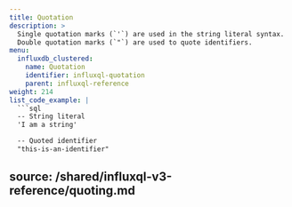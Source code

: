 ```yaml
---
title: Quotation
description: >
  Single quotation marks (`'`) are used in the string literal syntax.
  Double quotation marks (`"`) are used to quote identifiers.
menu:
  influxdb_clustered:
    name: Quotation
    identifier: influxql-quotation
    parent: influxql-reference
weight: 214
list_code_example: |
  ```sql
  -- String literal
  'I am a string'

  -- Quoted identifier
  "this-is-an-identifier"
  ```

source: /shared/influxql-v3-reference/quoting.md
---
```

